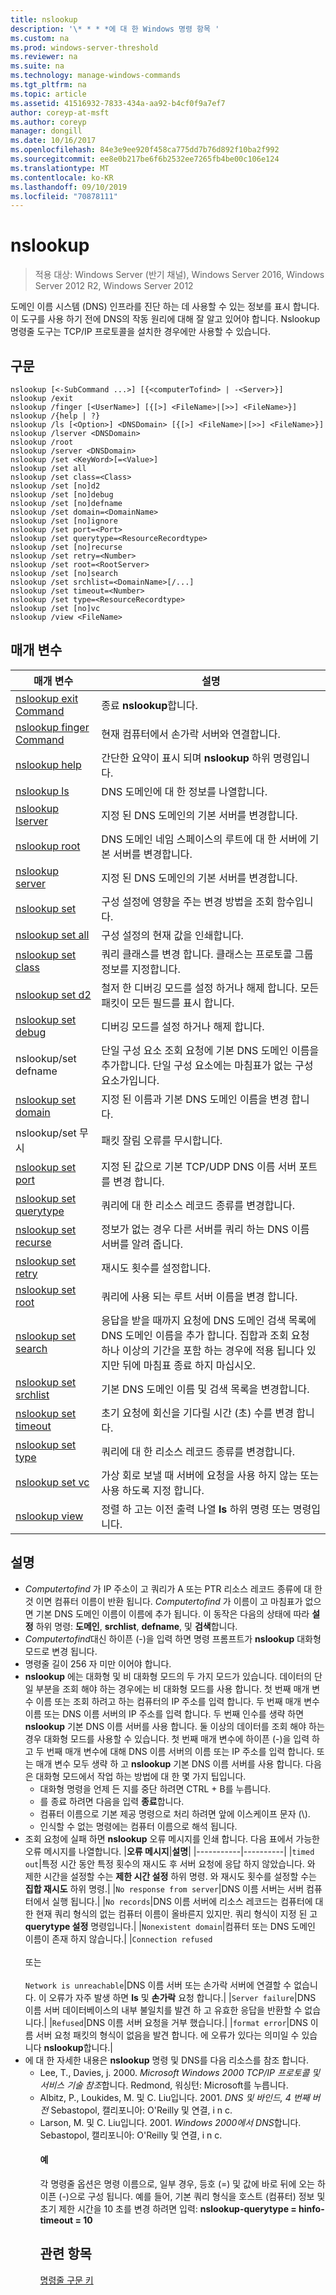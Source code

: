 ```yaml
---
title: nslookup
description: '\* * * *에 대 한 Windows 명령 항목 '
ms.custom: na
ms.prod: windows-server-threshold
ms.reviewer: na
ms.suite: na
ms.technology: manage-windows-commands
ms.tgt_pltfrm: na
ms.topic: article
ms.assetid: 41516932-7833-434a-aa92-b4cf0f9a7ef7
author: coreyp-at-msft
ms.author: coreyp
manager: dongill
ms.date: 10/16/2017
ms.openlocfilehash: 84e3e9ee920f458ca775dd7b76d892f10ba2f992
ms.sourcegitcommit: ee8e0b217be6f6b2532ee7265fb4be00c106e124
ms.translationtype: MT
ms.contentlocale: ko-KR
ms.lasthandoff: 09/10/2019
ms.locfileid: "70878111"
---
```

# <a name="nslookup"></a>nslookup

>적용 대상: Windows Server (반기 채널), Windows Server 2016, Windows Server 2012 R2, Windows Server 2012

도메인 이름 시스템 (DNS) 인프라를 진단 하는 데 사용할 수 있는 정보를 표시 합니다. 이 도구를 사용 하기 전에 DNS의 작동 원리에 대해 잘 알고 있어야 합니다. Nslookup 명령줄 도구는 TCP/IP 프로토콜을 설치한 경우에만 사용할 수 있습니다.
## <a name="syntax"></a>구문

```
nslookup [<-SubCommand ...>] [{<computerTofind> | -<Server>}]
nslookup /exit
nslookup /finger [<UserName>] [{[>] <FileName>|[>>] <FileName>}]
nslookup /{help | ?}
nslookup /ls [<Option>] <DNSDomain> [{[>] <FileName>|[>>] <FileName>}]
nslookup /lserver <DNSDomain> 
nslookup /root 
nslookup /server <DNSDomain>
nslookup /set <KeyWord>[=<Value>]
nslookup /set all 
nslookup /set class=<Class>
nslookup /set [no]d2
nslookup /set [no]debug
nslookup /set [no]defname
nslookup /set domain=<DomainName>
nslookup /set [no]ignore
nslookup /set port=<Port>
nslookup /set querytype=<ResourceRecordtype>
nslookup /set [no]recurse
nslookup /set retry=<Number>
nslookup /set root=<RootServer>
nslookup /set [no]search
nslookup /set srchlist=<DomainName>[/...]
nslookup /set timeout=<Number>
nslookup /set type=<ResourceRecordtype>
nslookup /set [no]vc
nslookup /view <FileName>
```

## <a name="parameters"></a>매개 변수

|                       매개 변수                       |                                                                                                         설명                                                                                                         |
|-------------------------------------------------------|-----------------------------------------------------------------------------------------------------------------------------------------------------------------------------------------------------------------------------|
|   [nslookup exit Command](nslookup-exit-command.md)   |                                                                                                     종료 **nslookup**합니다.                                                                                                     |
| [nslookup finger Command](nslookup-finger-command.md) |                                                                                  현재 컴퓨터에서 손가락 서버와 연결합니다.                                                                                   |
|           [nslookup help](nslookup-help.md)           |                                                                                    간단한 요약이 표시 되며 **nslookup** 하위 명령입니다.                                                                                    |
|             [nslookup ls](nslookup-ls.md)             |                                                                                             DNS 도메인에 대 한 정보를 나열합니다.                                                                                             |
|        [nslookup lserver](nslookup-lserver.md)        |                                                                                   지정 된 DNS 도메인의 기본 서버를 변경합니다.                                                                                   |
|           [nslookup root](nslookup-root.md)           |                                                                     DNS 도메인 네임 스페이스의 루트에 대 한 서버에 기본 서버를 변경합니다.                                                                     |
|         [nslookup server](nslookup-server.md)         |                                                                                   지정 된 DNS 도메인의 기본 서버를 변경합니다.                                                                                   |
|            [nslookup set](nslookup-set.md)            |                                                                              구성 설정에 영향을 주는 변경 방법을 조회 함수입니다.                                                                               |
|        [nslookup set all](nslookup-set-all.md)        |                                                                                  구성 설정의 현재 값을 인쇄합니다.                                                                                   |
|      [nslookup set class](nslookup-set-class.md)      |                                                                     쿼리 클래스를 변경 합니다. 클래스는 프로토콜 그룹 정보를 지정합니다.                                                                     |
|         [nslookup set d2](nslookup-set-d2.md)         |                                                                     철저 한 디버깅 모드를 설정 하거나 해제 합니다. 모든 패킷이 모든 필드를 표시 합니다.                                                                      |
|      [nslookup set debug](nslookup-set-debug.md)      |                                                                                               디버깅 모드를 설정 하거나 해제 합니다.                                                                                               |
|                 nslookup/set defname                 |                                            단일 구성 요소 조회 요청에 기본 DNS 도메인 이름을 추가합니다. 단일 구성 요소에는 마침표가 없는 구성 요소가입니다.                                            |
|     [nslookup set domain](nslookup-set-domain.md)     |                                                                                 지정 된 이름과 기본 DNS 도메인 이름을 변경 합니다.                                                                                  |
|                 nslookup/set 무시                  |                                                                                              패킷 잘림 오류를 무시합니다.                                                                                              |
|       [nslookup set port](nslookup-set-port.md)       |                                                                          지정 된 값으로 기본 TCP/UDP DNS 이름 서버 포트를 변경 합니다.                                                                           |
|  [nslookup set querytype](nslookup-set-querytype.md)  |                                                                                       쿼리에 대 한 리소스 레코드 종류를 변경합니다.                                                                                       |
|    [nslookup set recurse](nslookup-set-recurse.md)    |                                                                    정보가 없는 경우 다른 서버를 쿼리 하는 DNS 이름 서버를 알려 줍니다.                                                                    |
|      [nslookup set retry](nslookup-set-retry.md)      |                                                                                                 재시도 횟수를 설정합니다.                                                                                                 |
|       [nslookup set root](nslookup-set-root.md)       |                                                                                    쿼리에 사용 되는 루트 서버 이름을 변경 합니다.                                                                                    |
|     [nslookup set search](nslookup-set-search.md)     | 응답을 받을 때까지 요청에 DNS 도메인 검색 목록에 DNS 도메인 이름을 추가 합니다. 집합과 조회 요청 하나 이상의 기간을 포함 하는 경우에 적용 됩니다 있지만 뒤에 마침표 종료 하지 마십시오. |
|   [nslookup set srchlist](nslookup-set-srchlist.md)   |                                                                                    기본 DNS 도메인 이름 및 검색 목록을 변경합니다.                                                                                     |
|    [nslookup set timeout](nslookup-set-timeout.md)    |                                                                           초기 요청에 회신을 기다릴 시간 (초) 수를 변경 합니다.                                                                           |
|       [nslookup set type](nslookup-set-type.md)       |                                                                                       쿼리에 대 한 리소스 레코드 종류를 변경합니다.                                                                                       |
|         [nslookup set vc](nslookup-set-vc.md)         |                                                                     가상 회로 보낼 때 서버에 요청을 사용 하지 않는 또는 사용 하도록 지정 합니다.                                                                      |
|           [nslookup view](nslookup-view.md)           |                                                                          정렬 하 고는 이전 출력 나열 **ls** 하위 명령 또는 명령입니다.                                                                          |

## <a name="remarks"></a>설명
- *Computertofind* 가 IP 주소이 고 쿼리가 A 또는 PTR 리소스 레코드 종류에 대 한 것 이면 컴퓨터 이름이 반환 됩니다. *Computertofind* 가 이름이 고 마침표가 없으면 기본 DNS 도메인 이름이 이름에 추가 됩니다. 이 동작은 다음의 상태에 따라 **설정** 하위 명령: **도메인**, **srchlist**, **defname**, 및 **검색**합니다.
- *Computertofind*대신 하이픈 (-)을 입력 하면 명령 프롬프트가 **nslookup** 대화형 모드로 변경 됩니다.
- 명령줄 길이 256 자 미만 이어야 합니다.
- **nslookup** 에는 대화형 및 비 대화형 모드의 두 가지 모드가 있습니다.
  데이터의 단일 부분을 조회 해야 하는 경우에는 비 대화형 모드를 사용 합니다. 첫 번째 매개 변수 이름 또는 조회 하려고 하는 컴퓨터의 IP 주소를 입력 합니다. 두 번째 매개 변수 이름 또는 DNS 이름 서버의 IP 주소를 입력 합니다. 두 번째 인수를 생략 하면 **nslookup** 기본 DNS 이름 서버를 사용 합니다.
  둘 이상의 데이터를 조회 해야 하는 경우 대화형 모드를 사용할 수 있습니다. 첫 번째 매개 변수에 하이픈 (-)을 입력 하 고 두 번째 매개 변수에 대해 DNS 이름 서버의 이름 또는 IP 주소를 입력 합니다. 또는 매개 변수 모두 생략 하 고 **nslookup** 기본 DNS 이름 서버를 사용 합니다. 다음은 대화형 모드에서 작업 하는 방법에 대 한 몇 가지 팁입니다.
  -   대화형 명령을 언제 든 지를 중단 하려면 CTRL + B를 누릅니다.
  -   를 종료 하려면 다음을 입력 **종료**합니다.
  -   컴퓨터 이름으로 기본 제공 명령으로 처리 하려면 앞에 이스케이프 문자 (\\).
  -   인식할 수 없는 명령에는 컴퓨터 이름으로 해석 됩니다.
- 조회 요청에 실패 하면 **nslookup** 오류 메시지를 인쇄 합니다. 다음 표에서 가능한 오류 메시지를 나열합니다.
  |**오류 메시지**|**설명**|
  |-----------|----------|
  |`timed out`|특정 시간 동안 특정 횟수의 재시도 후 서버 요청에 응답 하지 않았습니다. 와 제한 시간을 설정할 수는 **제한 시간 설정** 하위 명령. 와 재시도 횟수를 설정할 수는 **집합 재시도** 하위 명령.|
  |`No response from server`|DNS 이름 서버는 서버 컴퓨터에서 실행 됩니다.|
  |`No records`|DNS 이름 서버에 리소스 레코드는 컴퓨터에 대 한 현재 쿼리 형식의 없는 컴퓨터 이름이 올바른지 있지만. 쿼리 형식이 지정 된 고 **querytype 설정** 명령입니다.|
  |`Nonexistent domain`|컴퓨터 또는 DNS 도메인 이름이 존재 하지 않습니다.|
  |`Connection refused`<br /><br />또는<br /><br />`Network is unreachable`|DNS 이름 서버 또는 손가락 서버에 연결할 수 없습니다. 이 오류가 자주 발생 하면 **ls** 및 **손가락** 요청 합니다.|
  |`Server failure`|DNS 이름 서버 데이터베이스의 내부 불일치를 발견 하 고 유효한 응답을 반환할 수 없습니다.|
  |`Refused`|DNS 이름 서버 요청을 거부 했습니다.|
  |`format error`|DNS 이름 서버 요청 패킷의 형식이 없음을 발견 합니다. 에 오류가 있다는 의미일 수 있습니다 **nslookup**합니다.|
- 에 대 한 자세한 내용은 **nslookup** 명령 및 DNS를 다음 리소스를 참조 합니다.
  - Lee, T., Davies, j. 2000. *Microsoft Windows 2000 TCP/IP 프로토콜 및 서비스 기술 참조*합니다. Redmond, 워싱턴: Microsoft를 누릅니다.
  - Albitz, P., Loukides, M. 및 C. Liu입니다. 2001. *DNS 및 바인드, 4 번째 버전* Sebastopol, 캘리포니아: O'Reilly 및 연결, i n c.
  - Larson, M. 및 C. Liu입니다. 2001. *Windows 2000에서 DNS*합니다. Sebastopol, 캘리포니아: O'Reilly 및 연결, i n c.
    #### <a name="examples"></a>예
    각 명령줄 옵션은 명령 이름으로, 일부 경우, 등호 (=) 및 값에 바로 뒤에 오는 하이픈 (-)으로 구성 됩니다. 예를 들어, 기본 쿼리 형식을 호스트 (컴퓨터) 정보 및 초기 제한 시간을 10 초를 변경 하려면 입력: **nslookup-querytype = hinfo-timeout = 10**
    ## <a name="see-also"></a>관련 항목
    [명령줄 구문 키](command-line-syntax-key.md)
